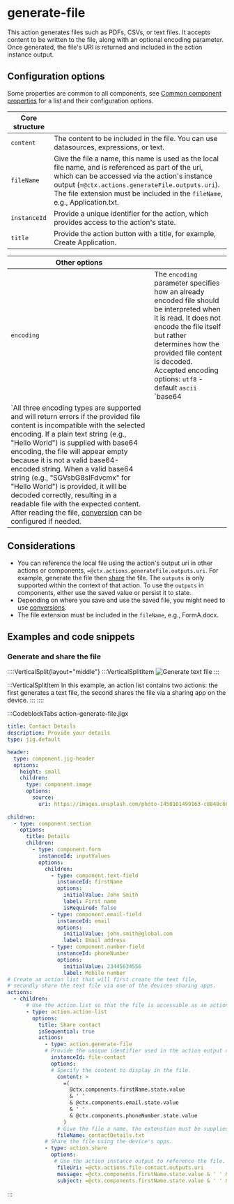 # generate-file

This action generates files such as PDFs, CSVs, or text files. It accepts content to be written to the file, along with an optional encoding parameter. Once generated, the file's URI is returned and included in the action instance output.

## Configuration options

Some properties are common to all components, see [Common component properties](docId\:LLnTD-rxe8FmH7WpC5cZb) for a list and their configuration options.

| **Core structure** |                                                                                                                                                                                                                                                                                             |
| ------------------ | ------------------------------------------------------------------------------------------------------------------------------------------------------------------------------------------------------------------------------------------------------------------------------------------- |
| `content`          | The content to be included in the file. You can use datasources, expressions, or text.                                                                                                                                                                                                      |
| `fileName`         | Give the file a name, this name is used as the local file name, and is referenced as part of the uri, which can be accessed via the action's instance output (`=@ctx.actions.generateFile.outputs.uri`). &#xA;The file extension must be included in the `fileName`, e.g., Application.txt. |
| `instanceId`       | Provide a unique identifier for the action, which provides access to the action's state.                                                                                                                                                                                                    |
| `title`            | Provide the action button with a title, for example, Create Application.                                                                                                                                                                                                                    |

| **Other options** |                                                                                                                                                                                                                                                                                                                                                                                                                                                                                                                                                                                                                                                                                                                                                                                                                                                      |
| ----------------- | ---------------------------------------------------------------------------------------------------------------------------------------------------------------------------------------------------------------------------------------------------------------------------------------------------------------------------------------------------------------------------------------------------------------------------------------------------------------------------------------------------------------------------------------------------------------------------------------------------------------------------------------------------------------------------------------------------------------------------------------------------------------------------------------------------------------------------------------------------- |
| `encoding`        | The `encoding` parameter specifies how an already encoded file should be interpreted when it is read. It does not encode the file itself but rather determines how the provided file content is decoded.&#xA;Accepted encoding options:&#xA; `utf8` - default&#xA;`ascii`<br />`base64
`All three encoding types are supported and will return errors if the provided file content is incompatible with the selected encoding.&#xA;If a plain text string (e.g., "Hello World") is supplied with base64 encoding, the file will appear empty because it is not a valid base64-encoded string.&#xA;When a valid base64 string (e.g., "SGVsbG8sIFdvcmx" for "Hello World") is provided, it will be decoded correctly, resulting in a readable file with the expected content.&#xA;After reading the file, [conversion]() can be configured if needed.  |

## Considerations

- You can reference the local file using the action's output uri in other actions or components, `=@ctx.actions.generateFile.outputs.uri`. For example, generate the file then [share](./share.md) the file. The `outputs` is only supported within the context of that action. To use the `outputs` in components, either use the saved value or persist it to state.
- Depending on where you save and use the saved file, you might need to use [conversions](#).
- The file extension must be included in the `fileName`, e.g., FormA.docx.

## Examples and code snippets

### Generate and share the file

::::VerticalSplit{layout="middle"}
:::VerticalSplitItem
![Generate text file](https://archbee-image-uploads.s3.amazonaws.com/0TQnKgJpsWhT3gQzQOhdY-E4cstXhDfxhYT1MEwriiu-20250226-120629.png "Generate text file")
:::

:::VerticalSplitItem
In this example, an action list contains two actions: the first generates a text file, the second shares the file via a sharing app on the device.
:::
::::

:::CodeblockTabs
action-generate-file.jigx

```yaml
title: Contact Details
description: Provide your details
type: jig.default

header:
  type: component.jig-header
  options:
    height: small
    children: 
      type: component.image
      options:
        source:
          uri: https://images.unsplash.com/photo-1450101499163-c8848c66ca85?w=900&auto=format&fit=crop&q=60&ixlib=rb-4.0.3&ixid=M3wxMjA3fDB8MHxzZWFyY2h8MTR8fGludm9pY2luZ3xlbnwwfHwwfHx8MA%3D%3D    
  
children:
  - type: component.section
    options:
      title: Details
      children: 
        - type: component.form
          instanceId: inputValues
          options:
            children:
              - type: component.text-field
                instanceId: firstName
                options:
                  initialValue: John Smith
                  label: First name
                  isRequired: false
              - type: component.email-field
                instanceId: email
                options:
                  initialValue: john.smith@global.com
                  label: Email address
              - type: component.number-field
                instanceId: phoneNumber
                options:
                  initialValue: 23445634556
                  label: Mobile number
# Create an action list that will first create the text file,
# secondly share the text file via one of the devices sharing apps.     
actions:
  - children:
      # Use the action.list so that the file is accessible as an action output.   
      - type: action.action-list
        options:
          title: Share contact
          isSequential: true
          actions:
            - type: action.generate-file
            # Provide the unique identifier used in the action output callback. 
              instanceId: file-contact
              options:
              # Specify the content to display in the file.
                content: >
                  =(
                    @ctx.components.firstName.state.value 
                    & ' ' 
                    & @ctx.components.email.state.value 
                    & ' ' 
                    & @ctx.components.phoneNumber.state.value
                  )
                # Give the file a name, the extenstion must be supplied.  
                fileName: contactDetails.txt
            # Share the file using the device's apps.    
            - type: action.share
              options: 
               # Use the action instance output to reference the file.
                fileUri: =@ctx.actions.file-contact.outputs.uri
                message: =@ctx.components.firstName.state.value & ' ' & 'Details'
                subject: =@ctx.components.firstName.state.value & ' ' & 'Details'
```
:::

